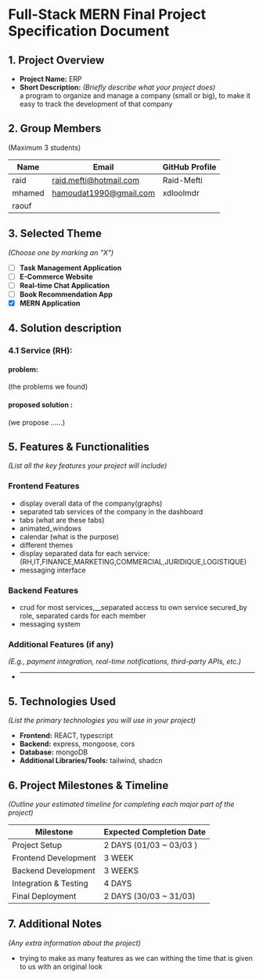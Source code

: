 # **Full-Stack MERN Final Project Specification Document**

## **1. Project Overview**

- **Project Name:** ERP
- **Short Description:** _(Briefly describe what your project does)_  
  a program to organize and manage a company (small or big), to make it easy to track the development of that company

## **2. Group Members**

(Maximum 3 students)

| Name   | Email                  | GitHub Profile |
| ------ | ---------------------- | -------------- |
| raid   | raid.mefti@hotmail.com | Raid-Mefti     |
| mhamed | hamoudat1990@gmail.com | xdloolmdr      |
| raouf  |                        |                |

## **3. Selected Theme**

_(Choose one by marking an "X")_

- [ ] **Task Management Application**
- [ ] **E-Commerce Website**
- [ ] **Real-time Chat Application**
- [ ] **Book Recommendation App**
- [x] **MERN Application**

## **4. Solution description**

### 4.1 Service (RH):

#### problem:

(the problems we found)

#### proposed solution :

(we propose ......)

## **5. Features & Functionalities**

_(List all the key features your project will include)_

### **Frontend Features**

- display overall data of the company(graphs)
- separated tab services of the company in the dashboard
- tabs (what are these tabs)
- animated_windows
- calendar (what is the purpose)
- different themes
- display separated data for each service:(RH,IT,FINANCE,MARKETING,COMMERCIAL,JURIDIQUE,LOGISTIQUE)
- messaging interface

### **Backend Features**

- crud for most services,\_\_separated access to own service secured_by role, separated cards for each member
- messaging system

### **Additional Features (if any)**

_(E.g., payment integration, real-time notifications, third-party APIs, etc.)_

- ***

## **5. Technologies Used**

_(List the primary technologies you will use in your project)_

- **Frontend:** REACT, typescript
- **Backend:** express, mongoose, cors
- **Database:** mongoDB
- **Additional Libraries/Tools:** tailwind, shadcn

## **6. Project Milestones & Timeline**

_(Outline your estimated timeline for completing each major part of the project)_

| Milestone             | Expected Completion Date |
| --------------------- | ------------------------ |
| Project Setup         | 2 DAYS (01/03 ~ 03/03 )  |
| Frontend Development  | 3 WEEK                   |
| Backend Development   | 3 WEEKS                  |
| Integration & Testing | 4 DAYS                   |
| Final Deployment      | 2 DAYS (30/03 ~ 31/03)   |

## **7. Additional Notes**

_(Any extra information about the project)_

- trying to make as many features as we can withing the time that is given to us with an original look
